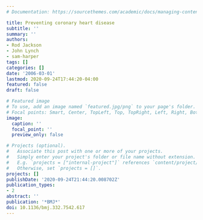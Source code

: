 ```yaml
---
# Documentation: https://sourcethemes.com/academic/docs/managing-content/

title: Preventing coronary heart disease
subtitle: ''
summary: ''
authors:
- Rod Jackson
- John Lynch
- sam-harper
tags: []
categories: []
date: '2006-03-01'
lastmod: 2020-09-24T17:44:20-04:00
featured: false
draft: false

# Featured image
# To use, add an image named `featured.jpg/png` to your page's folder.
# Focal points: Smart, Center, TopLeft, Top, TopRight, Left, Right, BottomLeft, Bottom, BottomRight.
image:
  caption: ''
  focal_point: ''
  preview_only: false

# Projects (optional).
#   Associate this post with one or more of your projects.
#   Simply enter your project's folder or file name without extension.
#   E.g. `projects = ["internal-project"]` references `content/project/deep-learning/index.md`.
#   Otherwise, set `projects = []`.
projects: []
publishDate: '2020-09-24T21:44:20.008702Z'
publication_types:
- 2
abstract: ''
publication: '*BMJ*'
doi: 10.1136/bmj.332.7542.617
---
```

